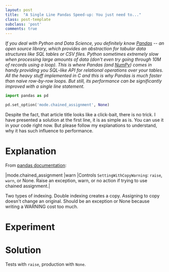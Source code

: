 ```yaml
---
layout: post
title:  "A Single Line Pandas Speed-up: You just need to..."
class: post-template
subclass: 'post'
comments: true
---
```


*If you deal with Python and Data Science, you definitely know [Pandas](https://pandas.pydata.org/a) --
an open source library, which provides an abstraction for tabular data structures like
SQL tables or CSV files. Python sometimes extremely slow when processing large amounts of data
(don't even try going through 10M of records using a loop). This is where Pandas (and [NumPy](http://www.numpy.org/))
comes in handy providing you SQL-like API for relational operations over your tables.
All the heavy stuff implemented in C and this is why Pandas is much faster than naive row-by-row loops.
But still, its performance can be significantly improved with a single line statement.*

```python
import pandas as pd

pd.set_option('mode.chained_assignment', None)
```

Despite the fact, that article title looks like a click-bait, there is no trick.
I have presented a solution at the first line, it is as simple as is. You can use it in your code right now. But please follow
my explanations to understand, why it has such influence to performance.

# Explanation

From [pandas documentation](https://pandas.pydata.org/pandas-docs/stable/user_guide/options.html):

|mode.chained_assignment |warn |Controls `SettingWithCopyWarning`: `raise`, `warn`, or None. Raise an exception, warn, or no action if trying to use chained assignment.|

Two types of indexing.
Double indexing creates a copy.
Assigning to copy doesn't change an original.
Should be an exception or None because writing a WARNING cost too much.

# Experiment

# Solution

Tests with `raise`, production with `None`. 
